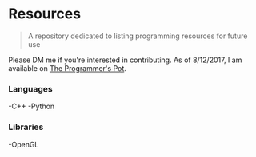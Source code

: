 # Resources
> A repository dedicated to listing programming resources for future use

Please DM me if you're interested in contributing.  As of 8/12/2017, I am available on [The Programmer's Pot](https://discord.gg/SuxJWVw).

### Languages
-C++
-Python

### Libraries
-OpenGL
